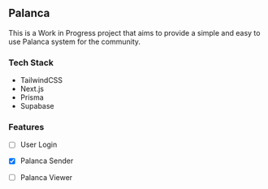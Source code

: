 ## Palanca

This is a Work in Progress project that aims to provide a simple and easy to use Palanca system for the community.

### Tech Stack
- TailwindCSS
- Next.js
- Prisma
- Supabase

### Features
- [ ] User Login
- [x] Palanca Sender
- [ ] Palanca Viewer

